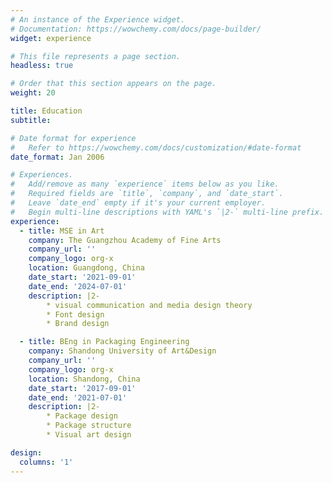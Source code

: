 ```yaml
---
# An instance of the Experience widget.
# Documentation: https://wowchemy.com/docs/page-builder/
widget: experience

# This file represents a page section.
headless: true

# Order that this section appears on the page.
weight: 20

title: Education
subtitle:

# Date format for experience
#   Refer to https://wowchemy.com/docs/customization/#date-format
date_format: Jan 2006

# Experiences.
#   Add/remove as many `experience` items below as you like.
#   Required fields are `title`, `company`, and `date_start`.
#   Leave `date_end` empty if it's your current employer.
#   Begin multi-line descriptions with YAML's `|2-` multi-line prefix.
experience:
  - title: MSE in Art
    company: The Guangzhou Academy of Fine Arts
    company_url: ''
    company_logo: org-x
    location: Guangdong, China
    date_start: '2021-09-01'
    date_end: '2024-07-01'
    description: |2-
        * visual communication and media design theory
        * Font design
        * Brand design

  - title: BEng in Packaging Engineering
    company: Shandong University of Art&Design
    company_url: ''
    company_logo: org-x
    location: Shandong, China
    date_start: '2017-09-01'
    date_end: '2021-07-01'
    description: |2-
        * Package design
        * Package structure
        * Visual art design

design:
  columns: '1'
---
```


